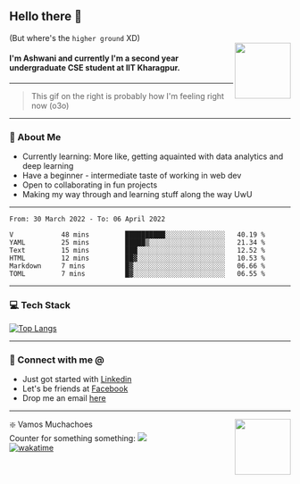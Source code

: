 ## Hello there 👋
(But where's the `higher ground` XD)
<br>
<img align="right" height = "100" width = "100" src="./svg/giphy.webp">   
#### I'm Ashwani and currently I'm a second year undergraduate CSE student at IIT Kharagpur.
---
> This gif on the right is probably how I'm feeling right now (o3o)
---
### 🥔 About Me
* Currently learning: More like, getting aquainted with data analytics and deep learning
* Have a beginner - intermediate taste of working in web dev
* Open to collaborating in fun projects
* Making my way through and learning stuff along the way UwU   
---
<!--START_SECTION:waka-->

```text
From: 30 March 2022 - To: 06 April 2022

V            48 mins         ██████████░░░░░░░░░░░░░░░   40.19 %
YAML         25 mins         █████▒░░░░░░░░░░░░░░░░░░░   21.34 %
Text         15 mins         ███░░░░░░░░░░░░░░░░░░░░░░   12.52 %
HTML         12 mins         ██▓░░░░░░░░░░░░░░░░░░░░░░   10.53 %
Markdown     7 mins          █▓░░░░░░░░░░░░░░░░░░░░░░░   06.66 %
TOML         7 mins          █▓░░░░░░░░░░░░░░░░░░░░░░░   06.55 %
```

<!--END_SECTION:waka-->

---
### 💻 Tech Stack
[![Top Langs](https://github-readme-stats.vercel.app/api/top-langs/?username=sneaky-potato&layout=compact)](https://github.com/anuraghazra/github-readme-stats)

---
### 🤝 Connect with me @
* Just got started with [Linkedin](https://www.linkedin.com/in/ashwani-k-kamal/)
* Let's be friends at [Facebook](https://www.facebook.com/ashwani.k.kamal/)
* Drop me an email [here](mailto:ashwanikamal.im421@gmail.com)   
---
<img align = "right" height = "100" width = "100" src="https://media.giphy.com/media/LwHaQCGZMdD9Ghalrl/giphy.gif">   

❇️ Vamos Muchachoes  
Counter for something something: ![](https://hit.yhype.me/github/profile?user_id=75236490)  
[![wakatime](https://wakatime.com/badge/user/e0871c9e-5a07-4036-9354-41563cad914d.svg)](https://wakatime.com/@e0871c9e-5a07-4036-9354-41563cad914d)  

